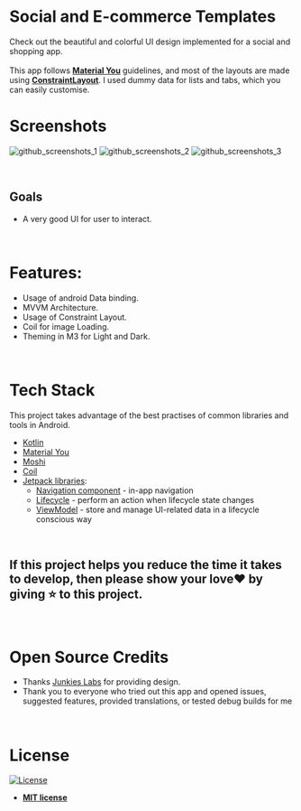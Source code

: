 # Social and E-commerce Templates
Check out the beautiful and colorful UI design implemented for a social and shopping app.
<br>
<br>
This app follows **[Material You](https://m3.material.io/develop/android/mdc-android)** guidelines, and most of the layouts are made using **[ConstraintLayout](https://developer.android.com/reference/androidx/constraintlayout/widget/ConstraintLayout)**. I used dummy data for lists and tabs, which you can easily customise.  


# Screenshots
![github_screenshots_1](https://user-images.githubusercontent.com/108513377/214228589-57c554c5-cf4d-45fc-ada4-0bd006da1660.png)
![github_screenshots_2](https://user-images.githubusercontent.com/108513377/214228702-b1e6c7d4-6fa9-42f1-8a6c-06bdc4b9d01a.png)
![github_screenshots_3](https://user-images.githubusercontent.com/108513377/214228654-593ddbea-9132-47af-9a16-aca1d6851418.png)






<br>

## Goals
- A very good UI for user to interact.



<br>

# Features:
* Usage of android Data binding.
* MVVM Architecture.
* Usage of Constraint Layout.
* Coil for image Loading.
* Theming in M3 for Light and Dark.





<br>

# Tech Stack
This project takes advantage of the best practises of common libraries and tools in Android.
* [Kotlin](https://kotlinlang.org/)  
* [Material You](https://m3.material.io/develop/android/mdc-android)
* [Moshi](https://github.com/square/moshi) 
* [Coil](https://github.com/coil-kt/coil) 
* [Jetpack libraries](https://developer.android.com/jetpack):
   * [Navigation component](https://developer.android.com/topic/libraries/architecture/navigation/) - in-app navigation
   * [Lifecycle](https://developer.android.com/topic/libraries/architecture/lifecycle) - perform an action when lifecycle state changes
   * [ViewModel](https://developer.android.com/topic/libraries/architecture/viewmodel) - store and manage UI-related data in a lifecycle conscious way





<br>

## If this project helps you reduce the time it takes to develop, then please show your love:heart: by giving :star: to this project.




<br>

# Open Source Credits

- Thanks [Junkies Labs](https://junkielabs.in/) for providing design.
- Thank you to everyone who tried out this app and opened issues, suggested features, provided translations, or tested debug builds for me





<br>

# License

[![License](https://img.shields.io/:license-mit-blue.svg?style=for-the-badge)](https://badges.mit-license.org)

- **[MIT license](LICENSE)**


